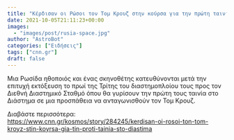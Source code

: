 ```yaml
---
title: "Κέρδισαν οι Ρώσοι τον Τομ Κρουζ στην κούρσα για την πρώτη ταινία στο Διάστημα"
date: 2021-10-05T21:11:23+00:00
images:
  - "images/post/rusia-space.jpg"
author: "AstroBot"
categories: ["Ειδήσεις"]
tags: ["cnn.gr"]
draft: false
---
```


Μια Ρωσίδα ηθοποιός και ένας σκηνοθέτης κατευθύνονται μετά την επιτυχή εκτόξευση το πρωί της Τρίτης του διαστημοπλοίου τους προς τον Διεθνή Διαστημικό Σταθμό όπου θα γυρίσουν την πρώτη τους ταινία στο Διάστημα σε μια προσπάθεια να ανταγωνισθούν τον Τομ Κρουζ.

Διαβάστε περισσότερα: https://www.cnn.gr/kosmos/story/284245/kerdisan-oi-rosoi-ton-tom-kroyz-stin-koyrsa-gia-tin-proti-tainia-sto-diastima
